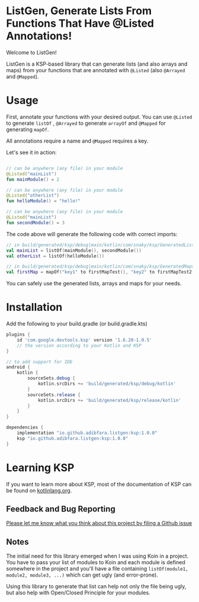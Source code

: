 # ListGen, Generate Lists From Functions That Have @Listed Annotations!

Welcome to ListGen!

ListGen is a KSP-based library that can generate lists (and also arrays and maps)
from your functions that are annotated with `@Listed` (also `@Arrayed` and `@Mapped`).

# Usage

First, annotate your functions with your desired output. You can use `@Listed` to generate `listOf`
, `@Arrayed` to generate `arrayOf` and `@Mapped` for generating `mapOf`.

All annotations require a name and `@Mapped` requires a key.

Let's see it in action:

```kotlin 

// can be anywhere (any file) in your module
@Listed("mainList")
fun mainModule() = 2

// can be anywhere (any file) in your module
@Listed("otherList")
fun helloModule() = "hello!"

// can be anywhere (any file) in your module
@Listed("mainList")
fun secondModule() = 3

```

The code above will generate the following code with correct imports:

```kotlin
// in build/generated/ksp/debug|main/kotlin/com/snaky/ksp/GeneratedLists.kt
val mainList = listOf(mainModule(), secondModule())
val otherList = listOf(helloModule())

// in build/generated/ksp/debug|main/kotlin/com/snaky/ksp/GeneratedMaps.kt
val firstMap = mapOf("key1" to firstMapTest(), "key2" to firstMapTest2())
```

You can safely use the generated lists, arrays and maps for your needs.

# Installation

Add the following to your build.gradle (or build.gradle.kts)

```groovy
plugins {
    id 'com.google.devtools.ksp' version '1.6.20-1.0.5'
    // the version according to your Kotlin and KSP
}

// to add support for IDE
android {
    kotlin {
        sourceSets.debug {
            kotlin.srcDirs += 'build/generated/ksp/debug/kotlin'
        }
        sourceSets.release {
            kotlin.srcDirs += 'build/generated/ksp/release/kotlin'
        }
    }
}

dependencies {
    implementation "io.github.adibfara.listgen:ksp:1.0.0"
    ksp "io.github.adibfara.listgen:ksp:1.0.0"
}
```

# Learning KSP

If you want to learn more about KSP, most of the documentation of KSP can be found
on [kotlinlang.org](https://kotlinlang.org/docs/ksp-overview.html).

## Feedback and Bug Reporting

[Please let me know what you think about this project by filing a Github issue](https://github.com/adibfara/ListGen/issues)

## Notes

The initial need for this library emerged when I was using Koin in a project. You have to pass your
list of modules to Koin and each module is defined somewhere in the project and you'll have a file
containing `listOf(module1, module2, module3, ...)` which can get ugly (and error-prone).

Using this library to generate that list can help not only the file being ugly, but also help with
Open/Closed Principle for your modules.

